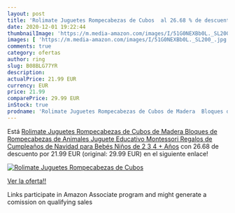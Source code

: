```yaml
---
layout: post
title: 'Rolimate Juguetes Rompecabezas de Cubos  al 26.68 % de descuento'
date: 2020-12-01 19:22:44
thumbnailImage: 'https://m.media-amazon.com/images/I/51G0NEXBb0L._SL200_.jpg'
images: [ 'https://m.media-amazon.com/images/I/51G0NEXBb0L._SL200_.jpg' ]
comments: true
category: ofertas
author: ring
slug: B08BLG77YR
description:
actualPrice: 21.99 EUR
currency: EUR
price: 21.99
comparePrice: 29.99 EUR
inStock: true
prodname: 'Rolimate Juguetes Rompecabezas de Cubos de Madera  Bloques de Rompecabezas de Animales Juguete Educativo Montessori  Regalos de Cumpleaños de Navidad para Bebés Niños de 2 3 4 + Años'
---
```


Está [Rolimate Juguetes Rompecabezas de Cubos de Madera  Bloques de Rompecabezas de Animales Juguete Educativo Montessori  Regalos de Cumpleaños de Navidad para Bebés Niños de 2 3 4 + Años](https://www.amazon.es/dp/B08BLG77YR/?tag=tolees-21) con 26.68 de descuento por 21.99 EUR (original: 29.99 EUR) en el siguiente enlace!

[![Rolimate Juguetes Rompecabezas de Cubos ](https://m.media-amazon.com/images/I/51G0NEXBb0L._SL200_.jpg)](https://www.amazon.es/dp/B08BLG77YR/?tag=tolees-21)

[Ver la oferta!!](https://www.amazon.es/dp/B08BLG77YR/?tag=tolees-21)

Links participate in Amazon Associate program and might generate a comission on qualifying sales



